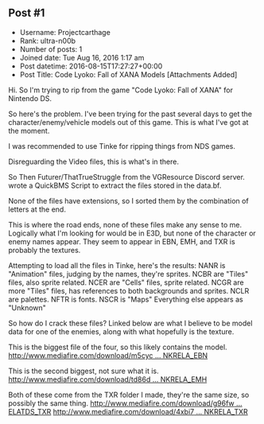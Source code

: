 ## Post #1
- Username: Projectcarthage
- Rank: ultra-n00b
- Number of posts: 1
- Joined date: Tue Aug 16, 2016 1:17 am
- Post datetime: 2016-08-15T17:27:27+00:00
- Post Title: Code Lyoko: Fall of XANA Models [Attachments Added]

Hi. So I'm trying to rip from the game "Code Lyoko: Fall of XANA" for Nintendo DS.

So here's the problem. I've been trying for the past several days to get the character/enemy/vehicle models out of this game. This is what I've got at the moment.

I was recommended to use Tinke for ripping things from NDS games. 

Disreguarding the Video files, this is what's in there.

So Then Futurer/ThatTrueStruggle from the VGResource Discord server. wrote a QuickBMS Script to extract the files stored in the data.bf.


None of the files have extensions, so I sorted them by the combination of letters at the end.


This is where the road ends, none of these files make any sense to me. Logically what I'm looking for would be in E3D, but none of the character or enemy names appear. They seem to appear in EBN, EMH, and TXR is probably the textures.

Attempting to load all the files in Tinke, here's the results:
    NANR is "Animation" files, judging by the names, they're sprites.
    NCBR are "Tiles" files, also sprite related. 
    NCER are "Cells" files, sprite related.
    NCGR are more "Tiles" files, has references to both backgrounds and sprites.
    NCLR are palettes.
    NFTR is fonts.
    NSCR is "Maps"
Everything else appears as "Unknown"

So how do I crack these files?
Linked below are what I believe to be model data for one of the enemies, along with what hopefully is the texture.

This is the biggest file of the four, so this likely contains the model.
[http://www.mediafire.com/download/m5cyc ... NKRELA_EBN](http://www.mediafire.com/download/m5cyc18ci2y41fs/BF__NMI_KANKRELA_EBN)

This is the second biggest, not sure what it is.
[http://www.mediafire.com/download/td86d ... NKRELA_EMH](http://www.mediafire.com/download/td86d6n78dcgyuz/BF__NMI_KANKRELA_EMH)

Both of these come from the TXR folder I made, they're the same size, so possibly the same thing.
[http://www.mediafire.com/download/g96fw ... ELATDS_TXR](http://www.mediafire.com/download/g96fw2ra8tdw2lu/BF__KANKRELATDS_TXR)
[http://www.mediafire.com/download/4xbi7 ... NKRELA_TXR](http://www.mediafire.com/download/4xbi7u7sxlefzf8/BF__ENEMY_KANKRELA_TXR)
